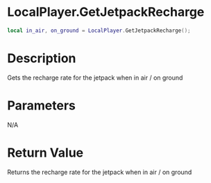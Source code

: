 # LocalPlayer.GetJetpackRecharge

```lua
local in_air, on_ground = LocalPlayer.GetJetpackRecharge();
```

# Description

Gets the recharge rate for the jetpack when in air / on ground

# Parameters

N/A

# Return Value

Returns the recharge rate for the jetpack when in air / on ground